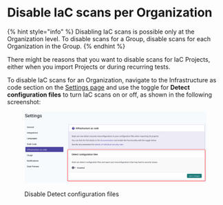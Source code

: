 # Disable IaC scans per Organization

{% hint style="info" %}
Disabling IaC scans is possible only at the Organization level. To disable scans for a Group, disable scans for each Organization in the Group.
{% endhint %}

There might be reasons that you want to disable scans for IaC Projects, either when you import Projects or during recurring tests.

To disable IaC scans for an Organization, navigate to the Infrastructure as code section on the [Settings page](https://app.snyk.io/manage/cloud-config) and use the toggle for **Detect configuration files** to turn IaC scans on or off, as shown in the following screenshot:

<figure><img src="../../../.gitbook/assets/image (66) (3) (1) (1).png" alt=""><figcaption><p>Disable Detect configuration files</p></figcaption></figure>
